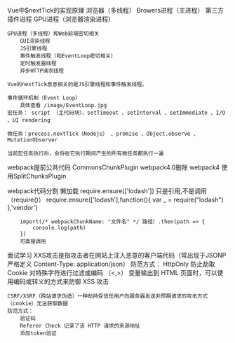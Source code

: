 Vue中$nextTick的实现原理
    浏览器（多线程）
        Browers进程（主进程）
        第三方插件进程
        GPU进程（浏览器渲染进程）

    GPU进程（多线程）和Web前端密切相关
        GUI渲染线程
        JS引擎线程
        事件触发线程（和EventLoop密切相关）
        定时触发器线程
        异步HTTP请求线程
    
    Vue的nextTick息息相关的是JS引擎线程和事件触发线程。

    事件循环机制（Event Loop）
        具体查看 /image/EventLoop.jpg
    宏任务： script （主代码块）、setTimeout 、setInterval 、setImmediate 、I/O 、UI rendering

    微任务：process.nextTick（Nodejs） 、promise 、Object.observe 、MutationObserver

    当前宏任务执行后，会将在它执行期间产生的所有微任务都执行一遍

webpack提前公共代码
        CommonsChunkPlugin webpack4.0删除
        webpack4 使用SplitChunksPlugin

webpack代码分割 懒加载
        require.ensure(['lodash']) 只是引用,不是调用（require()）
        require.ensure(['lodash'],function(){
            var _ = require("lodash")
        },'vendor')

        import(/* webpackChunkName: "文件名" */ 路径）.then(path => {
            console.log(path)
        })
        可直接调用

面试学习
    XXS攻击是指攻击者在网站上注入恶意的客户端代码（常出现于JSONP 严格定义 Content-Type: application/json）
    防范方式：
        HttpOnly 防止劫取 Cookie
        对特殊字符进行过滤或编码 （<,>）
        变量输出到 HTML 页面时，可以使用编码或转义的方式来防御 XSS 攻击
    
    CSRF/XSRF（跨站请求伪造）一种劫持受信任用户向服务器发送非预期请求的攻击方式 （cookie）无法获取数据
    防范方式：
        验证码
        Referer Check 记录了该 HTTP 请求的来源地址
        添加token验证